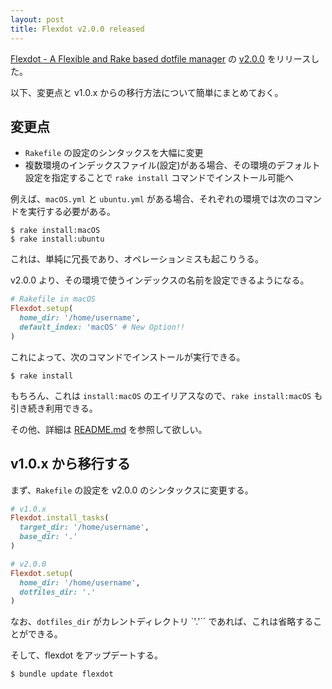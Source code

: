 ```yaml
---
layout: post
title: Flexdot v2.0.0 released
---
```


[Flexdot - A Flexible and Rake based dotfile manager](https://github.com/hidakatsuya/flexdot) の
[v2.0.0](https://github.com/hidakatsuya/flexdot/releases/tag/v2.0.0) をリリースした。

以下、変更点と v1.0.x からの移行方法について簡単にまとめておく。

## 変更点

- `Rakefile` の設定のシンタックスを大幅に変更
- 複数環境のインデックスファイル(設定)がある場合、その環境のデフォルト設定を指定することで `rake install` コマンドでインストール可能へ

例えば、`macOS.yml` と `ubuntu.yml` がある場合、それぞれの環境では次のコマンドを実行する必要がある。

```
$ rake install:macOS
$ rake install:ubuntu
```

これは、単純に冗長であり、オペレーションミスも起こりうる。

v2.0.0 より、その環境で使うインデックスの名前を設定できるようになる。

```ruby
# Rakefile in macOS
Flexdot.setup(
  home_dir: '/home/username',
  default_index: 'macOS' # New Option!!
)
```

これによって、次のコマンドでインストールが実行できる。

```
$ rake install
```

もちろん、これは `install:macOS` のエイリアスなので、`rake install:macOS` も引き続き利用できる。

その他、詳細は [README.md](https://github.com/hidakatsuya/flexdot/blob/v2.0.0/README.md) を参照して欲しい。

## v1.0.x から移行する

まず、`Rakefile` の設定を v2.0.0 のシンタックスに変更する。

```ruby
# v1.0.x
Flexdot.install_tasks(
  target_dir: '/home/username',
  base_dir: '.'
)
```

```ruby
# v2.0.0
Flexdot.setup(
  home_dir: '/home/username',
  dotfiles_dir: '.'
)
```

なお、`dotfiles_dir` がカレントディレクトリ `'.'`` であれば、これは省略することができる。
 
そして、flexdot をアップデートする。

    $ bundle update flexdot

